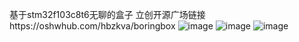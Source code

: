 基于stm32f103c8t6无聊的盒子
立创开源广场链接https://oshwhub.com/hbzkva/boringbox
![image](https://github.com/HBZHAWK/boringbox/assets/83159786/e23bfb93-3864-4060-bf24-1a67abaade16)
![image](https://github.com/HBZHAWK/boringbox/assets/83159786/94f4dc6a-b64b-49b6-8902-69c4da2a008d)
![image](https://github.com/HBZHAWK/boringbox/assets/83159786/ef2f0836-714b-466f-a490-77c3590b659f)
